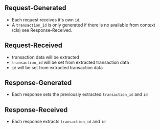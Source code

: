 ## Request-Generated

* Each request receives it's own `id`.
* A `transaction_id` is only generated if there is no available from context (cls) see Response-Received.

## Request-Received

* transaction data will be extracted
* `transaction_id` will be set from extracted transaction data
* `id` will be set from extracted transaction data

## Response-Generated

* Each response sets the previously extracted `transaction_id` and `id`

## Response-Received

* Each response extracts `transaction_id` and `id`